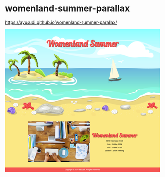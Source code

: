 # womenland-summer-parallax

https://ayusudi.github.io/womenland-summer-parallax/

![asset](./screencapture.png)